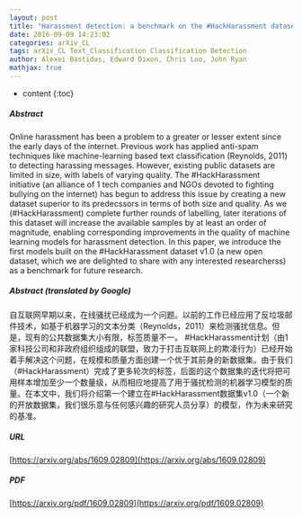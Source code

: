 ```yaml
---
layout: post
title: "Harassment detection: a benchmark on the #HackHarassment dataset"
date: 2016-09-09 14:23:02
categories: arXiv_CL
tags: arXiv_CL Text_Classification Classification Detection
author: Alexei Bastidas, Edward Dixon, Chris Loo, John Ryan
mathjax: true
---
```


* content
{:toc}

##### Abstract
Online harassment has been a problem to a greater or lesser extent since the early days of the internet. Previous work has applied anti-spam techniques like machine-learning based text classification (Reynolds, 2011) to detecting harassing messages. However, existing public datasets are limited in size, with labels of varying quality. The #HackHarassment initiative (an alliance of 1 tech companies and NGOs devoted to fighting bullying on the internet) has begun to address this issue by creating a new dataset superior to its predecssors in terms of both size and quality. As we (#HackHarassment) complete further rounds of labelling, later iterations of this dataset will increase the available samples by at least an order of magnitude, enabling corresponding improvements in the quality of machine learning models for harassment detection. In this paper, we introduce the first models built on the #HackHarassment dataset v1.0 (a new open dataset, which we are delighted to share with any interested researcherss) as a benchmark for future research.

##### Abstract (translated by Google)
自互联网早期以来，在线骚扰已经成为一个问题。以前的工作已经应用了反垃圾邮件技术，如基于机器学习的文本分类（Reynolds，2011）来检测骚扰信息。但是，现有的公共数据集大小有限，标签质量不一。 #HackHarassment计划（由1家科技公司和非政府组织组成的联盟，致力于打击互联网上的欺凌行为）已经开始着手解决这个问题，在规模和质量方面创建一个优于其前身的新数据集。由于我们（#HackHarassment）完成了更多轮次的标签，后面的这个数据集的迭代将把可用样本增加至少一个数量级，从而相应地提高了用于骚扰检测的机器学习模型的质量。在本文中，我们将介绍第一个建立在#HackHarassment数据集v1.0（一个新的开放数据集，我们很乐意与任何感兴趣的研究人员分享）的模型，作为未来研究的基准。

##### URL
[https://arxiv.org/abs/1609.02809](https://arxiv.org/abs/1609.02809)

##### PDF
[https://arxiv.org/pdf/1609.02809](https://arxiv.org/pdf/1609.02809)

